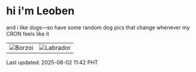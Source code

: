 # hi i'm Leoben

and i like dogs—so have some random dog pics that change whenever my CRON feels like it

|  |  |
|--------|----------|
| ![Borzoi](https://random-dog-vercel.vercel.app/api/random-borzoi?v=1754106167) | ![Labrador](https://random-dog-vercel.vercel.app/api/random-labrador?v=1754106167) |

Last updated: 2025-08-02 11:42 PHT
